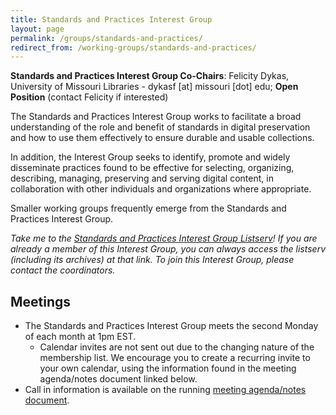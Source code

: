 ```yaml
---
title: Standards and Practices Interest Group
layout: page
permalink: /groups/standards-and-practices/
redirect_from: /working-groups/standards-and-practices/
---
```


**Standards and Practices Interest Group Co-Chairs**: Felicity Dykas, University of Missouri Libraries - dykasf [at] missouri [dot] edu; **Open Position** (contact Felicity if interested)

The Standards and Practices Interest Group works to facilitate a broad understanding of the role and benefit of standards in digital preservation and how to use them effectively to ensure durable and usable collections.

In addition, the Interest Group seeks to identify, promote and widely disseminate practices found to be effective for selecting, organizing, describing, managing, preserving and serving digital content, in collaboration with other individuals and organizations where appropriate.

Smaller working groups frequently emerge from the Standards and Practices Interest Group. 

*Take me to the [Standards and Practices Interest Group Listserv](http://lists.clir.org/cgi-bin/wa?A0=NDSA-STANDARDS)! If you are already a member of this Interest Group, you can always access the listserv (including its archives) at that link. To join this Interest Group, please contact the coordinators.*

## Meetings
  * The Standards and Practices Interest Group meets the second Monday of each month at 1pm EST.
    * Calendar invites are not sent out due to the changing nature of the membership list.  We encourage you to create a recurring invite to your own calendar, using the information found in the meeting agenda/notes document linked below.
  * Call in information is available on the running [meeting agenda/notes document](https://docs.google.com/document/d/1fuoOb1vWGAfS-iHy5kB24tkHztMVKDIcnj71jpYeylk/edit). 
 
<!--Current activities include:

- Conducting a survey to identify biggest challenges related to preserving video and creating action plans to address the survey results
- Initiating an Email Preservation Interest Group to discuss issues, projects and workflows to preserve email
- Hosting a Digital/Software-Based Art discussion with leading experts in the field
- Continuing a project to improve Wikipedia’s [coverage of digital preservation](http://en.wikipedia.org/wiki/Wikipedia:WikiProject_Digital_Preservation) in general, but particularly in these areas:
  - Digital preservation terms, concepts, theories, strategies and history
  - Standards, best practices and common methods for:
    - Packaging, transferring or modeling digital content
    - Preserving the usability of digital content long-term
    - Encoding and wrapping digital content using file formats, compression schemes, etc.
    - Describing digital content using metadata
  - Preservation repository architecture, operations and policies
  - Certifying the trustworthiness of preservation repositories
  - Related large-scale initiatives

[Who’s Minding the (Data) Store? Results of the NDSA Digital Preservation Staffing Survey](/documents/NDSA-staff-survey-poster-ipres2012.pdf) (PDF). Poster from [iPres2012](http://dci.ischool.utoronto.ca/ipres-2012-ninth-annual-conference-october-1-5-2012-ischool-university-of-toronto-canada/).

### Report: "The Benefits and Risks of the PDF/A-3 File Format for Archival Institutions"

A [report](/documents/NDSA_PDF_A3_report_final022014.pdf) (pdf) created by the Standards and Practices Interest Group that takes a measured look at the costs and benefits of the widespread use of the PDF/A-3 format, especially as it effects content arriving in collecting institutions. It provides background on the technical development of the specification, identifies specific scenarios under which the format might be used and suggests policy prescriptions for collecting institutions to consider. More information in a [2/20/14 blog post](http://blogs.loc.gov/digitalpreservation/2014/02/new-ndsa-report-the-benefits-and-risks-of-the-pdfa-3-file-format-for-archival-institutions/) on the Signal.

### Report: "Staffing for Effective Digital Preservation"

A [report](/documents/NDSA-Staffing-Survey-Report-Final122013.pdf) (pdf) created by the Standards and Practices Interest Group, sharing what the group learned by surveying 85 institutions with a mandate to preserve digital content about how they staffed and organized their preservation functions. More information in a [12/16/13 blog post](http://blogs.loc.gov/digitalpreservation/2013/12/just-released-staffing-for-effective-digital-preservation-an-ndsa-report/) on the Signal.
-->